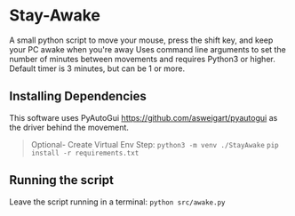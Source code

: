 # Stay-Awake
A small python script to move your mouse, press the shift key, and keep your PC awake when you're away
Uses command line arguments to set the number of minutes between movements and requires Python3 or higher.
Default timer is 3 minutes, but can be 1 or more. 

## Installing Dependencies
This software uses PyAutoGui https://github.com/asweigart/pyautogui as the driver behind the movement. 
> Optional- Create Virtual Env Step: ``` python3 -m venv ./StayAwake ```
> ``` pip install -r requirements.txt  ```

## Running the script
Leave the script running in a terminal: `python src/awake.py`
